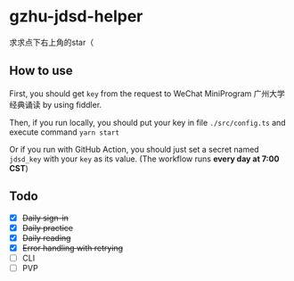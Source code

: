 # gzhu-jdsd-helper

求求点下右上角的star（

## How to use

First, you should get `key` from the request to WeChat MiniProgram 广州大学经典诵读 by using fiddler.

Then, if you run locally, you should put your key in file `./src/config.ts` and execute command `yarn start`

Or if you run with GitHub Action, you should just set a secret named `jdsd_key` with your `key` as its value. (The workflow runs **every day at 7:00 CST**)

## Todo

- [x] ~~Daily sign-in~~
- [x] ~~Daily practice~~
- [x] ~~Daily reading~~
- [x] ~~Error handling with retrying~~
- [ ] CLI
- [ ] PVP
